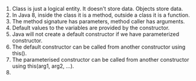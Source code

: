 1. Class is just a logical entity. It doesn't store data. Objects store data.
2. In Java 8, inside the class it is a method, outside a class it is a function.
3. The method signature has parameters, method caller has arguments.
4. Default values to the variables are provided by the constructor.
5. Java will not create a default constructor if we have parameterized constructor.
6. The default constructor can be called from another constructor using this().
7. The parameterised constructor can be called from another constructor using this(arg1, arg2, ...).
8. 